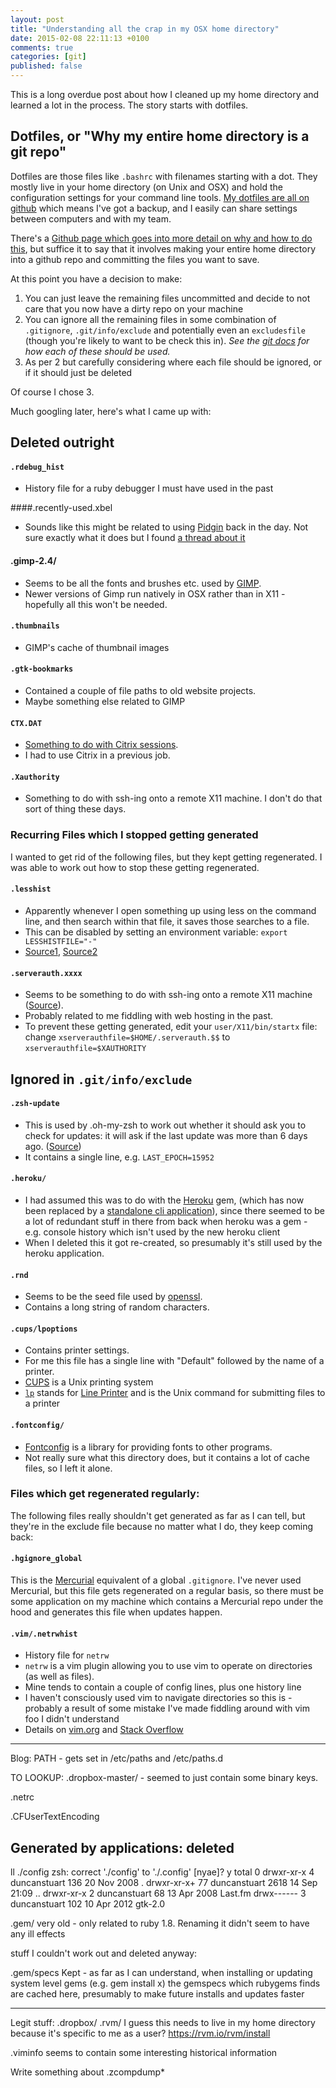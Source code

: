 ```yaml
---
layout: post
title: "Understanding all the crap in my OSX home directory"
date: 2015-02-08 22:11:13 +0100
comments: true
categories: [git]
published: false
---
```


This is a long overdue post about how I cleaned up my home directory and learned a lot in the process. The story starts with dotfiles.

Dotfiles, or "Why my entire home directory is a git repo"
----------------------------------------------------------
Dotfiles are those files like `.bashrc` with filenames starting with a dot. They mostly live in your home directory (on Unix and OSX) and hold the configuration settings for your command line tools.
[My dotfiles are all on github](https://github.com/dgmstuart/dotfiles) which means I've got a backup, and I easily can share settings between computers and with my team.

There's a [Github page which goes into more detail on why and how to do this](https://dotfiles.github.io/), but suffice it to say that it involves making your entire home directory into a github repo and committing the files you want to save.

At this point you have a decision to make:

1. You can just leave the remaining files uncommitted and decide to not care that you now have a dirty repo on your machine
2. You can ignore all the remaining files in some combination of `.gitignore`, `.git/info/exclude` and potentially even an `excludesfile` (though you're likely to want to be check this in). _See the [git docs](http://git-scm.com/docs/gitignore) for how each of these should be used._
3. As per 2 but carefully considering where each file should be ignored, or if it should just be deleted

Of course I chose 3.

Much googling later, here's what I came up with:

Deleted outright
----------------

#### `.rdebug_hist`

  * History file for a ruby debugger I must have used in the past


####.recently-used.xbel

* Sounds like this might be related to using
[Pidgin](https://pidgin.im/) back in the day. Not sure exactly what it does but I found [a thread about it](http://www.howtogeek.com/howto/16230/what-is-.recently-used.xbel-and-how-do-i-delete-it-for-good/)


#### .gimp-2.4/

* Seems to be all the fonts and brushes etc. used by [GIMP](http://www.gimp.org/).
* Newer versions of Gimp run natively in OSX rather than in X11 - hopefully all this won't be needed.

#### `.thumbnails`

* GIMP's cache of thumbnail images

#### `.gtk-bookmarks`

* Contained a couple of file paths to old website projects.
* Maybe something else related to GIMP

#### `CTX.DAT`

* [Something to do with Citrix sessions](https://discussions.apple.com/thread/1713980?start=0&tstart=0).
* I had to use Citrix in a previous job.

#### `.Xauthority`

* Something to do with ssh-ing onto a remote X11 machine. I don't do that sort of thing these days.




### Recurring Files which I stopped getting generated
I wanted to get rid of the following files, but they kept getting regenerated. I was able to work out how to stop these getting regenerated.

#### `.lesshist`

* Apparently whenever I open something up using less on the command line, and then search within that file, it saves those searches to a file.
* This can be disabled by setting an environment variable: `export LESSHISTFILE="-"`
* [Source1](http://list.freebsd.questions.narkive.com/bqLCfqNE/lesshst), [Source2](http://mail-index.netbsd.org/tech-security/2010/02/15/msg000282.html)


#### `.serverauth.xxxx`

* Seems to be something to do with ssh-ing onto a remote X11 machine ([Source](http://taosecurity.blogspot.co.uk/2006/09/eliminating-serverauth-files.html)).
* Probably related to me fiddling with web hosting in the past.
* To prevent these getting generated, edit your `user/X11/bin/startx` file: change `xserverauthfile=$HOME/.serverauth.$$` to `xserverauthfile=$XAUTHORITY`


Ignored in `.git/info/exclude`
-------------------------------

#### `.zsh-update`

* This is used by .oh-my-zsh to work out whether it should ask you to check for updates: it will ask if the last update was more than 6 days ago. ([Source](https://bitbucket.org/Josh/oh-my-zsh/src/tip/tools/check_for_upgrade.sh))
* It contains a single line, e.g. `LAST_EPOCH=15952`

#### `.heroku/`

* I had assumed this was to do with the [Heroku](https://www.heroku.com) gem, (which has now been replaced by a [standalone cli application](https://github.com/heroku/heroku)), since there seemed to be a lot of redundant stuff in there from back when heroku was a gem - e.g. console history which isn't used by the new heroku client
* When I deleted this it got re-created, so presumably it's still used by the heroku application.


#### `.rnd`

* Seems to be the seed file used by [openssl](https://www.openssl.org/).
* Contains a long string of random characters.

#### `.cups/lpoptions`
* Contains printer settings.
* For me this file has a single line with "Default" followed by the name of a printer.
* [CUPS](https://en.wikipedia.org/wiki/CUPS) is a Unix printing system
* [`lp`](https://developer.apple.com/library/mac/documentation/Darwin/Reference/ManPages/man1/lp.1.html#//apple_ref/doc/man/1/lp)
stands for
[Line Printer](https://en.wikipedia.org/wiki/Line_printer) and is the Unix command for submitting files to a printer

#### `.fontconfig/`

* [Fontconfig](http://en.wikipedia.org/wiki/Fontconfig) is a library for providing fonts to other programs.
* Not really sure what this directory does, but it contains a lot of cache files, so I left it alone.



### Files which get regenerated regularly:
The following files really shouldn't get generated as far as I can tell, but they're in the exclude file because no matter what I do, they keep coming back:

#### `.hgignore_global`

This is the [Mercurial](http://mercurial.selenic.com/) equivalent of a global `.gitignore`. I've never used Mercurial, but this file gets regenerated on a regular basis, so there must be some application on my machine which contains a Mercurial repo under the hood and generates this file when updates happen.

#### `.vim/.netrwhist`

* History file for `netrw`
* `netrw` is a vim plugin allowing you to use vim to operate on directories (as well as files).
* Mine tends to contain a couple of config lines, plus one history line
* I haven't consciously used vim to navigate directories so this is - probably a result of some mistake I've made fiddling around with vim foo I didn't understand
* Details on [vim.org](http://www.vim.org/scripts/script.php?script_id=1075) and [Stack Overflow](http://stackoverflow.com/questions/9850360/what-is-netrwhist)


- - - - - - - - - - - -

Blog: PATH - gets set in /etc/paths and /etc/paths.d

TO LOOKUP: .dropbox-master/ - seemed to just contain some binary keys.

.netrc

.CFUserTextEncoding






Generated by applications: deleted
----------------------------------

ll ./config
zsh: correct './config' to './.config' [nyae]? y
total 0
drwxr-xr-x   4 duncanstuart   136 20 Nov  2008 .
drwxr-xr-x+ 77 duncanstuart  2618 14 Sep 21:09 ..
drwxr-xr-x   2 duncanstuart    68 13 Apr  2008 Last.fm
drwx------   3 duncanstuart   102 10 Apr  2012 gtk-2.0






.gem/ very old - only related to ruby 1.8. Renaming it didn't seem to have any ill effects

stuff I couldn't work out and deleted anyway:

.gem/specs
  Kept - as far as I can understand, when installing or updating system level gems (e.g. gem install x) the gemspecs which rubygems finds are cached here, presumably to make future installs and updates faster

-------

Legit stuff:
.dropbox/
.rvm/
  I guess this needs to live in my home directory because it's specific to me as a user? https://rvm.io/rvm/install




.viminfo seems to contain some interesting historical information


Write something about .zcompdump*
